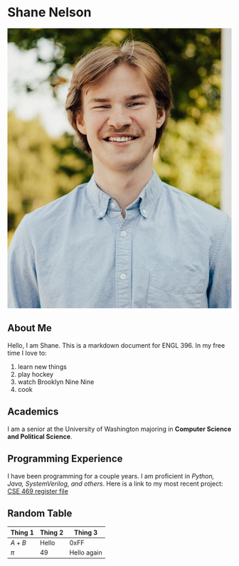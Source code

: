 # Shane Nelson 
![This is me](EU2A0146.jpeg)
## About Me
Hello, I am Shane. This is a markdown document for ENGL 396. In my free time I love to:
1. learn new things
2. play hockey
3. watch Brooklyn Nine Nine
4. cook

## Academics

I am a senior at the University of Washington majoring in **Computer Science and Political Science**.

## Programming Experience

I have been programming for a couple years. I am proficient in <em>Python, Java, SystemVerilog, and others</em>. Here is a link to my most recent project: [CSE 469 register file](https://github.com/shanenelson1117/469lab1)

## Random Table 
| Thing 1 | Thing 2 | Thing 3 |
|----------|----------|----------|
| $A+B$ | Hello  | 0xFF |
| $\pi$  | 49  | Hello again  |

